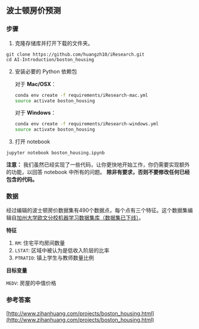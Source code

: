 ## 波士顿房价预测

### 步骤

1. 克隆存储库并打开下载的文件夹。

 ```	
git clone https://github.com/huangzh10/iResearch.git
cd AI-Introduction/boston_housing
```

2. 安装必要的 Python 依赖包


	对于 __Mac/OSX__：
	
	```bash
	conda env create -f requirements/iResearch-mac.yml
	source activate boston_housing
	```

	对于 __Windows__：
	
	```bash
	conda env create -f requirements/iResearch-windows.yml
	source activate boston_housing
	```
3. 打开 notebook

 ```
jupyter notebook boston_housing.ipynb
```

__注意：__ 我们虽然已经实现了一些代码，让你更快地开始工作，你仍需要实现额外的功能，以回答 notebook 中所有的问题。
__除非有要求，否则不要修改任何已经包含的代码。__

### 数据

经过编辑的波士顿房价数据集有490个数据点，每个点有三个特征。这个数据集编辑自[加州大学欧文分校机器学习数据集库（数据集已下线）](https://archive.ics.uci.edu/ml/datasets.html)。

**特征**

1. `RM`: 住宅平均房间数量
2. `LSTAT`: 区域中被认为是低收入阶层的比率
3. `PTRATIO`: 镇上学生与教师数量比例

**目标变量**

`MEDV`: 房屋的中值价格

### 参考答案

[http://www.zihanhuang.com/projects/boston_housing.html](http://www.zihanhuang.com/projects/boston_housing.html)
